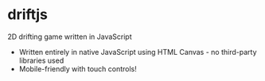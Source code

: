 # driftjs
2D drifting game written in JavaScript
- Written entirely in native JavaScript using HTML Canvas - no third-party libraries used
- Mobile-friendly with touch controls!
